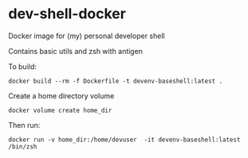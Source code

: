 # dev-shell-docker
Docker image for (my) personal developer shell

Contains basic utils and zsh with antigen

To build:
```
docker build --rm -f Dockerfile -t devenv-baseshell:latest .
```

Create a home directory volume
```
docker volume create home_dir
```

Then run:
```
docker run -v home_dir:/home/devuser  -it devenv-baseshell:latest /bin/zsh
```